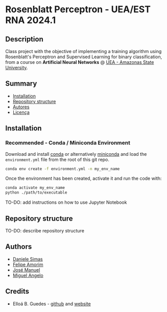 # Rosenblatt Perceptron - UEA/EST RNA 2024.1

## Description
Class project with the objective of implementing a training algorithm using Rosenblatt's Perceptron and Supervised Learning for binary classification, from a course on **Artificial Neural Networks** @ [UEA - Amazonas State University](https://www2.uea.edu.br/).

## Summary
- [Installation](#installation)
- [Repository structure](#repository-structure)
- [Autores](#authors)
- [Licença](#licença)

## Installation

### Recommended - Conda / Miniconda Environment
Download and install [conda](https://conda.io/projects/conda/en/latest/user-guide/install/index.html) or alternatively [miniconda](https://docs.anaconda.com/free/miniconda/) and load the `environment.yml` file from the root of this git repo.

```sh
conda env create -f environment.yml -n my_env_name
```

Once the environment has been created, activate it and run the code with:

```sh
conda activate my_env_name
python ./path/to/executable
```

TO-DO: add instructions on how to use Jupyter Notebook


## Repository structure

TO-DO: describe repository structure

## Authors
- [Daniele Simas](https://github.com/danisimas)
- [Felipe Amorim](https://github.com/FMABr)
- [José Manuel](https://github.com/Bloco314)
- [Miguel Angelo](https://github.com/Miguel-Angelo-wq)

## Credits
- Elloá B. Guedes - [github](https://github.com/elloa) and [website](http://www.elloaguedes.com/)